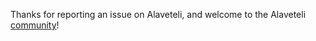 Thanks for reporting an issue on Alaveteli, and welcome to the Alaveteli
[community](http://alaveteli.org/community/)!
